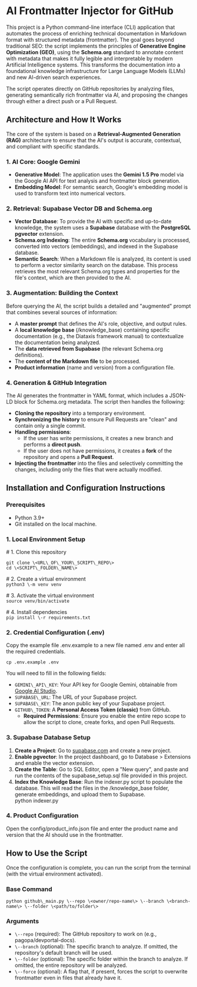 # **AI Frontmatter Injector for GitHub**

This project is a Python command-line interface (CLI) application that automates the process of enriching technical documentation in Markdown format with structured metadata (frontmatter). The goal goes beyond traditional SEO: the script implements the principles of **Generative Engine Optimization (GEO)**, using the **Schema.org** standard to annotate content with metadata that makes it fully legible and interpretable by modern Artificial Intelligence systems. This transforms the documentation into a foundational knowledge infrastructure for Large Language Models (LLMs) and new AI-driven search experiences.

The script operates directly on GitHub repositories by analyzing files, generating semantically rich frontmatter via AI, and proposing the changes through either a direct push or a Pull Request.

## **Architecture and How It Works**

The core of the system is based on a **Retrieval-Augmented Generation (RAG)** architecture to ensure that the AI's output is accurate, contextual, and compliant with specific standards.

### **1\. AI Core: Google Gemini**

* **Generative Model**: The application uses the **Gemini 1.5 Pro** model via the Google AI API for text analysis and frontmatter block generation.  
* **Embedding Model**: For semantic search, Google's embedding model is used to transform text into numerical vectors.

### **2\. Retrieval: Supabase Vector DB and Schema.org**

* **Vector Database**: To provide the AI with specific and up-to-date knowledge, the system uses a **Supabase** database with the **PostgreSQL pgvector** extension.  
* **Schema.org Indexing**: The entire **Schema.org** vocabulary is processed, converted into vectors (embeddings), and indexed in the Supabase database.  
* **Semantic Search**: When a Markdown file is analyzed, its content is used to perform a vector similarity search on the database. This process retrieves the most relevant Schema.org types and properties for the file's context, which are then provided to the AI.

### **3\. Augmentation: Building the Context**

Before querying the AI, the script builds a detailed and "augmented" prompt that combines several sources of information:

* A **master prompt** that defines the AI's role, objective, and output rules.  
* A **local knowledge base** (/knowledge\_base) containing specific documentation (e.g., the Diataxis framework manual) to contextualize the documentation being analyzed.  
* The **data retrieved from Supabase** (the relevant Schema.org definitions).  
* The **content of the Markdown file** to be processed.  
* **Product information** (name and version) from a configuration file.

### **4\. Generation & GitHub Integration**

The AI generates the frontmatter in YAML format, which includes a JSON-LD block for Schema.org metadata. The script then handles the following:

* **Cloning the repository** into a temporary environment.  
* **Synchronizing the history** to ensure Pull Requests are "clean" and contain only a single commit.  
* **Handling permissions**:  
  * If the user has write permissions, it creates a new branch and performs a **direct push**.  
  * If the user does not have permissions, it creates a **fork** of the repository and opens a **Pull Request**.  
* **Injecting the frontmatter** into the files and selectively committing the changes, including only the files that were actually modified.

## **Installation and Configuration Instructions**

### **Prerequisites**

* Python 3.9+  
* Git installed on the local machine.

### **1\. Local Environment Setup**

\# 1\. Clone this repository  
```
git clone \<URL\_OF\_YOUR\_SCRIPT\_REPO\>  
cd \<SCRIPT\_FOLDER\_NAME\>
```
\# 2\. Create a virtual environment  
`python3 \-m venv venv`

\# 3\. Activate the virtual environment  
`source venv/bin/activate`

\# 4\. Install dependencies  
`pip install \-r requirements.txt`

### **2\. Credential Configuration (.env)**

Copy the example file .env.example to a new file named .env and enter all the required credentials.

`cp .env.example .env`

You will need to fill in the following fields:

* `GEMINI\_API\_KEY`: Your API key for Google Gemini, obtainable from [Google AI Studio](https://aistudio.google.com/app/apikey).  
* `SUPABASE\_URL`: The URL of your Supabase project.  
* `SUPABASE\_KEY`: The anon public key of your Supabase project.  
* `GITHUB\_TOKEN`: A **Personal Access Token (classic)** from GitHub.  
  * **Required Permissions**: Ensure you enable the entire repo scope to allow the script to clone, create forks, and open Pull Requests.

### **3\. Supabase Database Setup**

1. **Create a Project**: Go to [supabase.com](https://supabase.com) and create a new project.  
2. **Enable pgvector**: In the project dashboard, go to Database \> Extensions and enable the vector extension.  
3. **Create the Table**: Go to SQL Editor, open a "New query", and paste and run the contents of the supabase\_setup.sql file provided in this project.  
4. **Index the Knowledge Base**: Run the indexer.py script to populate the database. This will read the files in the /knowledge\_base folder, generate embeddings, and upload them to Supabase.  
   python indexer.py

### **4\. Product Configuration**

Open the config/product\_info.json file and enter the product name and version that the AI should use in the frontmatter.

## **How to Use the Script**

Once the configuration is complete, you can run the script from the terminal (with the virtual environment activated).

### **Base Command**

`python github\_main.py \--repo \<owner/repo-name\> \--branch \<branch-name\> \--folder \<path/to/folder\>`

### **Arguments**

* `\--repo` (required): The GitHub repository to work on (e.g., pagopa/devportal-docs).  
* `\--branch` (optional): The specific branch to analyze. If omitted, the repository's default branch will be used.  
* `\--folder` (optional): The specific folder within the branch to analyze. If omitted, the entire repository will be analyzed.  
* `\--force` (optional): A flag that, if present, forces the script to overwrite frontmatter even in files that already have it.

